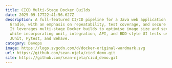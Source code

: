 ```yaml
---
title: CICD Multi-Stage Docker Builds
date: 2025-09-17T22:41:56.627Z
description: A full-featured CI/CD pipeline for a Java web application using
  Gradle, with an emphasis on repeatability, test coverage, and secure delivery.
  It leverages multi-stage Docker builds to optimise image size and security,
  while incorporating unit, integration, API, and BDD-style UI tests using
  JUnit, Pytest, and Behave.
category: Devops
image: https://logo.svgcdn.com/d/docker-original-wordmark.svg
url: https://github.com/sean-njela/cicd_demo.git
site: https://github.com/sean-njela/cicd_demo.git
---
```


